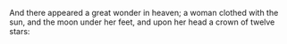 And there appeared a great wonder in heaven; a woman clothed with the sun, and the moon under her feet, and upon her head a crown of twelve stars:

